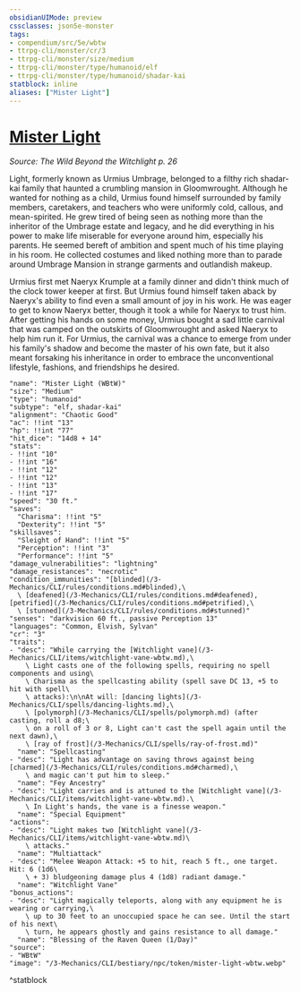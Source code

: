 ```yaml
---
obsidianUIMode: preview
cssclasses: json5e-monster
tags:
- compendium/src/5e/wbtw
- ttrpg-cli/monster/cr/3
- ttrpg-cli/monster/size/medium
- ttrpg-cli/monster/type/humanoid/elf
- ttrpg-cli/monster/type/humanoid/shadar-kai
statblock: inline
aliases: ["Mister Light"]
---
```

# [Mister Light](3-Mechanics\CLI\bestiary\npc/mister-light-wbtw.md)
*Source: The Wild Beyond the Witchlight p. 26*  

Light, formerly known as Urmius Umbrage, belonged to a filthy rich shadar-kai family that haunted a crumbling mansion in Gloomwrought. Although he wanted for nothing as a child, Urmius found himself surrounded by family members, caretakers, and teachers who were uniformly cold, callous, and mean-spirited. He grew tired of being seen as nothing more than the inheritor of the Umbrage estate and legacy, and he did everything in his power to make life miserable for everyone around him, especially his parents. He seemed bereft of ambition and spent much of his time playing in his room. He collected costumes and liked nothing more than to parade around Umbrage Mansion in strange garments and outlandish makeup.

Urmius first met Naeryx Krumple at a family dinner and didn't think much of the clock tower keeper at first. But Urmius found himself taken aback by Naeryx's ability to find even a small amount of joy in his work. He was eager to get to know Naeryx better, though it took a while for Naeryx to trust him. After getting his hands on some money, Urmius bought a sad little carnival that was camped on the outskirts of Gloomwrought and asked Naeryx to help him run it. For Urmius, the carnival was a chance to emerge from under his family's shadow and become the master of his own fate, but it also meant forsaking his inheritance in order to embrace the unconventional lifestyle, fashions, and friendships he desired.

```statblock
"name": "Mister Light (WBtW)"
"size": "Medium"
"type": "humanoid"
"subtype": "elf, shadar-kai"
"alignment": "Chaotic Good"
"ac": !!int "13"
"hp": !!int "77"
"hit_dice": "14d8 + 14"
"stats":
- !!int "10"
- !!int "16"
- !!int "12"
- !!int "12"
- !!int "13"
- !!int "17"
"speed": "30 ft."
"saves":
  "Charisma": !!int "5"
  "Dexterity": !!int "5"
"skillsaves":
  "Sleight of Hand": !!int "5"
  "Perception": !!int "3"
  "Performance": !!int "5"
"damage_vulnerabilities": "lightning"
"damage_resistances": "necrotic"
"condition_immunities": "[blinded](/3-Mechanics/CLI/rules/conditions.md#blinded),\
  \ [deafened](/3-Mechanics/CLI/rules/conditions.md#deafened), [petrified](/3-Mechanics/CLI/rules/conditions.md#petrified),\
  \ [stunned](/3-Mechanics/CLI/rules/conditions.md#stunned)"
"senses": "darkvision 60 ft., passive Perception 13"
"languages": "Common, Elvish, Sylvan"
"cr": "3"
"traits":
- "desc": "While carrying the [Witchlight vane](/3-Mechanics/CLI/items/witchlight-vane-wbtw.md),\
    \ Light casts one of the following spells, requiring no spell components and using\
    \ Charisma as the spellcasting ability (spell save DC 13, +5 to hit with spell\
    \ attacks):\n\nAt will: [dancing lights](/3-Mechanics/CLI/spells/dancing-lights.md),\
    \ [polymorph](/3-Mechanics/CLI/spells/polymorph.md) (after casting, roll a d8;\
    \ on a roll of 3 or 8, Light can't cast the spell again until the next dawn),\
    \ [ray of frost](/3-Mechanics/CLI/spells/ray-of-frost.md)"
  "name": "Spellcasting"
- "desc": "Light has advantage on saving throws against being [charmed](/3-Mechanics/CLI/rules/conditions.md#charmed),\
    \ and magic can't put him to sleep."
  "name": "Fey Ancestry"
- "desc": "Light carries and is attuned to the [Witchlight vane](/3-Mechanics/CLI/items/witchlight-vane-wbtw.md).\
    \ In Light's hands, the vane is a finesse weapon."
  "name": "Special Equipment"
"actions":
- "desc": "Light makes two [Witchlight vane](/3-Mechanics/CLI/items/witchlight-vane-wbtw.md)\
    \ attacks."
  "name": "Multiattack"
- "desc": "Melee Weapon Attack: +5 to hit, reach 5 ft., one target. Hit: 6 (1d6\
    \ + 3) bludgeoning damage plus 4 (1d8) radiant damage."
  "name": "Witchlight Vane"
"bonus_actions":
- "desc": "Light magically teleports, along with any equipment he is wearing or carrying,\
    \ up to 30 feet to an unoccupied space he can see. Until the start of his next\
    \ turn, he appears ghostly and gains resistance to all damage."
  "name": "Blessing of the Raven Queen (1/Day)"
"source":
- "WBtW"
"image": "/3-Mechanics/CLI/bestiary/npc/token/mister-light-wbtw.webp"
```
^statblock